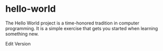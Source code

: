 hello-world
===========

The Hello World project is a time-honored tradition in computer programming. It is a simple exercise that gets you started when learning something new.

Edit Version
